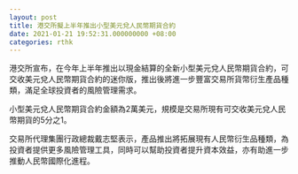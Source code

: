 ```yaml
---
layout: post
title: 港交所擬上半年推出小型美元兌人民幣期貨合約
date: 2021-01-21 19:52:31.000000000 +08:00
categories: rthk
---
```


港交所宣布，在今年上半年推出以現金結算的全新小型美元兌人民幣期貨合約，可交收美元兌人民幣期貨合約的迷你版，推出後將進一步豐富交易所貨幣衍生產品種類，滿足全球投資者的風險管理需求。

小型美元兌人民幣期貨合約金額為2萬美元，規模是交易所現有可交收美元兌人民幣期貨的5分之1。

交易所代理集團行政總裁戴志堅表示，產品推出將拓展現有人民幣衍生品種類，為投資者提供更多風險管理工具，同時可以幫助投資者提升資本效益，亦有助進一步推動人民幣國際化進程。
